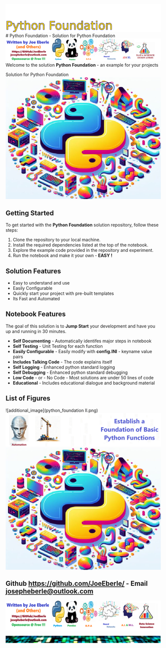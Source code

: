 ![Image image_filename](solution_sign.png)# Python Foundation - Solution for Python Foundation![Image image_filename](code.png)
Welcome to the solution **Python Foundation** - an example for your projects

Solution for Python Foundation
![Image image_filename](sample.png)
## Getting Started
To get started with the **Python Foundation** solution repository, follow these steps:
1. Clone the repository to your local machine.
2. Install the required dependencies listed at the top of the notebook.
3. Explore the example code provided in the repository and experiment.
4. Run the notebook and make it your own - **EASY !**
    
## Solution Features
- Easy to understand and use  
- Easily Configurable 
- Quickly start your project with pre-built templates
- Its Fast and Automated

## Notebook Features

The goal of this solution is to **Jump Start** your development and have you up and running in 30 minutes. 

- **Self Documenting** - Automatically identifes major steps in notebook 
- **Self Testing** - Unit Testing for each function
- **Easily Configurable** - Easily modify with **config.INI** - keyname value pairs
- **Includes Talking Code** - The code explains itself 
- **Self Logging** - Enhanced python standard logging   
- **Self Debugging** - Enhanced python standard debugging
- **Low Code** - or - No Code  - Most solutions are under 50 lines of code
- **Educational** - Includes educational dialogue and background material
    
## List of Figures
 ![additional_image](python_foundation II.png)  <br>![additional_image](python_foundation.png)  <br>![additional_image](python_programming.png)  <br>
    

## Github https://github.com/JoeEberle/ - Email  josepheberle@outlook.com 
    
![Developer](developer.png)

![Brand](brand.png)
    